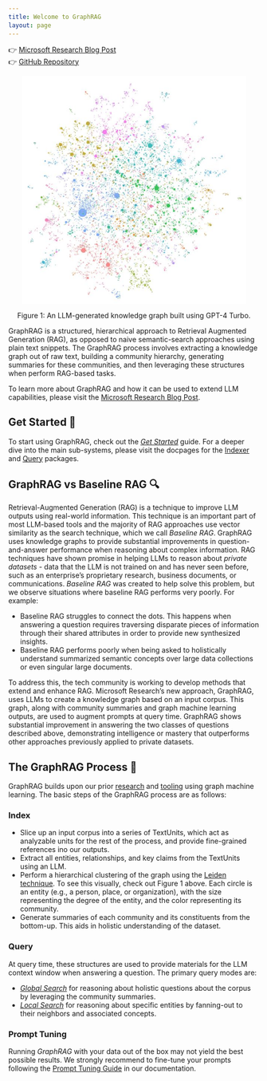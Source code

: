 ```yaml
---
title: Welcome to GraphRAG
layout: page
---
```


👉 [Microsoft Research Blog Post](https://www.microsoft.com/en-us/research/blog/graphrag-unlocking-llm-discovery-on-narrative-private-data/) <br/>
👉 [GitHub Repository](https://github.com/microsoft/graphrag)

<p align="center">
<img src="img/GraphRag-Figure1.jpg" alt="Figure 1: LLM-generated knowledge graph built from a private dataset using GPT-4 Turbo." width="450" align="center" />
</p>
<p align="center">
Figure 1: An LLM-generated knowledge graph built using GPT-4 Turbo.
</p>

GraphRAG is a structured, hierarchical approach to Retrieval Augmented Generation (RAG), as opposed to naive semantic-search
approaches using plain text snippets. The GraphRAG process involves extracting a knowledge graph out of raw text, building a community hierarchy, generating summaries for these communities, and then leveraging these structures when perform RAG-based tasks.

To learn more about GraphRAG and how it can be used to extend LLM capabilities, please visit the [Microsoft Research Blog Post](https://www.microsoft.com/en-us/research/blog/graphrag-unlocking-llm-discovery-on-narrative-private-data/).

## Get Started 🚀

To start using GraphRAG, check out the [_Get Started_](posts/get_started) guide.
For a deeper dive into the main sub-systems, please visit the docpages for the [Indexer](posts/index/overview) and [Query](posts/query/overview) packages.

## GraphRAG vs Baseline RAG 🔍

Retrieval-Augmented Generation (RAG) is a technique to improve LLM outputs using real-world information. This technique is an important part of most LLM-based tools and the majority of RAG approaches use vector similarity as the search technique, which we call _Baseline RAG_. GraphRAG uses knowledge graphs to provide substantial improvements in question-and-answer performance when reasoning about complex information. RAG techniques have shown promise in helping LLMs to reason about _private datasets_ - data that the LLM is not trained on and has never seen before, such as an enterprise’s proprietary research, business documents, or communications. _Baseline RAG_ was created to help solve this problem, but we observe situations where baseline RAG performs very poorly. For example:

- Baseline RAG struggles to connect the dots. This happens when answering a question requires traversing disparate pieces of information through their shared attributes in order to provide new synthesized insights.
- Baseline RAG performs poorly when being asked to holistically understand summarized semantic concepts over large data collections or even singular large documents.

To address this, the tech community is working to develop methods that extend and enhance RAG. Microsoft Research’s new approach, GraphRAG, uses LLMs to create a knowledge graph based on an input corpus. This graph, along with community summaries and graph machine learning outputs, are used to augment prompts at query time. GraphRAG shows substantial improvement in answering the two classes of questions described above, demonstrating intelligence or mastery that outperforms other approaches previously applied to private datasets.

## The GraphRAG Process 🤖

GraphRAG builds upon our prior [research](https://www.microsoft.com/en-us/worklab/patterns-hidden-inside-the-org-chart) and [tooling](https://github.com/microsoft/graspologic) using graph machine learning. The basic steps of the GraphRAG process are as follows:

### Index

- Slice up an input corpus into a series of TextUnits, which act as analyzable units for the rest of the process, and provide fine-grained references ino our outputs.
- Extract all entities, relationships, and key claims from the TextUnits using an LLM.
- Perform a hierarchical clustering of the graph using the [Leiden technique](https://arxiv.org/pdf/1810.08473.pdf). To see this visually, check out Figure 1 above. Each circle is an entity (e.g., a person, place, or organization), with the size representing the degree of the entity, and the color representing its community.
- Generate summaries of each community and its constituents from the bottom-up. This aids in holistic understanding of the dataset.

### Query

At query time, these structures are used to provide materials for the LLM context window when answering a question. The primary query modes are:

- [_Global Search_](posts/query/0-global_search) for reasoning about holistic questions about the corpus by leveraging the community summaries.
- [_Local Search_](posts/query/1-local_search) for reasoning about specific entities by fanning-out to their neighbors and associated concepts.

### Prompt Tuning

Running _GraphRAG_ with your data out of the box may not yield the best possible results.
We strongly recommend to fine-tune your prompts following the [Prompt Tuning Guide](posts/index/3-prompt_tuning) in our documentation.
